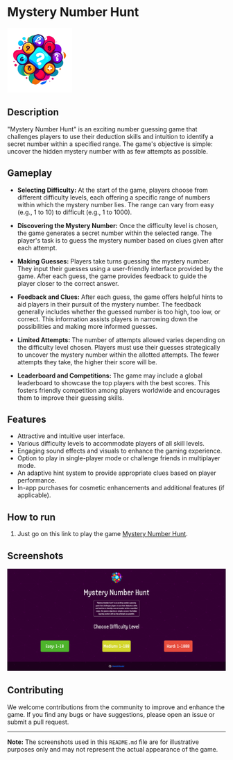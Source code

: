 # Mystery Number Hunt

 <img src="/images/icon.png" width="150px" height="150px">

## Description

"Mystery Number Hunt" is an exciting number guessing game that challenges players to use their deduction skills and intuition to identify a secret number within a specified range. The game's objective is simple: uncover the hidden mystery number with as few attempts as possible.

## Gameplay

- **Selecting Difficulty:** At the start of the game, players choose from different difficulty levels, each offering a specific range of numbers within which the mystery number lies. The range can vary from easy (e.g., 1 to 10) to difficult (e.g., 1 to 1000).

- **Discovering the Mystery Number:** Once the difficulty level is chosen, the game generates a secret number within the selected range. The player's task is to guess the mystery number based on clues given after each attempt.

- **Making Guesses:** Players take turns guessing the mystery number. They input their guesses using a user-friendly interface provided by the game. After each guess, the game provides feedback to guide the player closer to the correct answer.

- **Feedback and Clues:** After each guess, the game offers helpful hints to aid players in their pursuit of the mystery number. The feedback generally includes whether the guessed number is too high, too low, or correct. This information assists players in narrowing down the possibilities and making more informed guesses.

- **Limited Attempts:** The number of attempts allowed varies depending on the difficulty level chosen. Players must use their guesses strategically to uncover the mystery number within the allotted attempts. The fewer attempts they take, the higher their score will be.

- **Leaderboard and Competitions:** The game may include a global leaderboard to showcase the top players with the best scores. This fosters friendly competition among players worldwide and encourages them to improve their guessing skills.

## Features

- Attractive and intuitive user interface.
- Various difficulty levels to accommodate players of all skill levels.
- Engaging sound effects and visuals to enhance the gaming experience.
- Option to play in single-player mode or challenge friends in multiplayer mode.
- An adaptive hint system to provide appropriate clues based on player performance.
- In-app purchases for cosmetic enhancements and additional features (if applicable).

## How to run

1. Just go on this link to play the game [Mystery Number Hunt](https://mysterynumberhunt.netlify.app/).

## Screenshots

![Screenshot 1](screenshot.png)


## Contributing

We welcome contributions from the community to improve and enhance the game. If you find any bugs or have suggestions, please open an issue or submit a pull request.


---
**Note:** The screenshots used in this `README.md` file are for illustrative purposes only and may not represent the actual appearance of the game.
